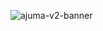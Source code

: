 ![ajuma-v2-banner](https://github.com/ajuma-app/.github/assets/3392815/220f7683-818a-4264-8053-8f2bf3d64ad1)

